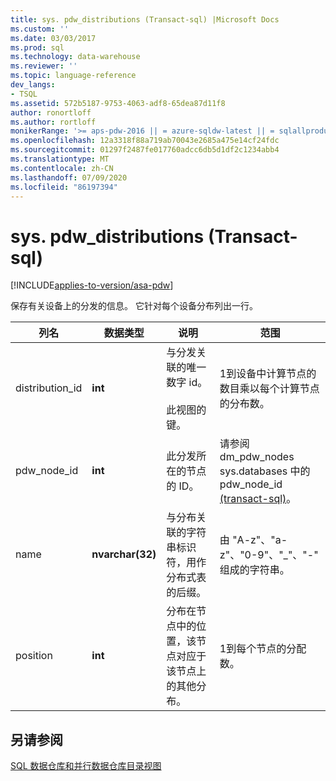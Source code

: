 ```yaml
---
title: sys. pdw_distributions (Transact-sql) |Microsoft Docs
ms.custom: ''
ms.date: 03/03/2017
ms.prod: sql
ms.technology: data-warehouse
ms.reviewer: ''
ms.topic: language-reference
dev_langs:
- TSQL
ms.assetid: 572b5187-9753-4063-adf8-65dea87d11f8
author: ronortloff
ms.author: rortloff
monikerRange: '>= aps-pdw-2016 || = azure-sqldw-latest || = sqlallproducts-allversions'
ms.openlocfilehash: 12a3318f88a719ab70043e2685a475e14cf24fdc
ms.sourcegitcommit: 01297f2487fe017760adcc6db5d1df2c1234abb4
ms.translationtype: MT
ms.contentlocale: zh-CN
ms.lasthandoff: 07/09/2020
ms.locfileid: "86197394"
---
```

# <a name="syspdw_distributions-transact-sql"></a>sys. pdw_distributions (Transact-sql) 
[!INCLUDE[applies-to-version/asa-pdw](../../includes/applies-to-version/asa-pdw.md)]

  保存有关设备上的分发的信息。 它针对每个设备分布列出一行。  
  
|列名|数据类型|说明|范围|  
|-----------------|---------------|-----------------|-----------|  
|distribution_id|**int**|与分发关联的唯一数字 id。<br /><br /> 此视图的键。|1到设备中计算节点的数目乘以每个计算节点的分布数。|  
|pdw_node_id|**int**|此分发所在的节点的 ID。|请参阅 dm_pdw_nodes sys.databases 中的 pdw_node_id [&#40;transact-sql&#41;](../../relational-databases/system-dynamic-management-views/sys-dm-pdw-nodes-transact-sql.md)。|  
|name|**nvarchar(32)**|与分布关联的字符串标识符，用作分布式表的后缀。|由 "A-z"、"a-z"、"0-9"、"_"、"-" 组成的字符串。|  
|position|**int**|分布在节点中的位置，该节点对应于该节点上的其他分布。|1到每个节点的分配数。|  
  
## <a name="see-also"></a>另请参阅  
 [SQL 数据仓库和并行数据仓库目录视图](../../relational-databases/system-catalog-views/sql-data-warehouse-and-parallel-data-warehouse-catalog-views.md)  
  
  
